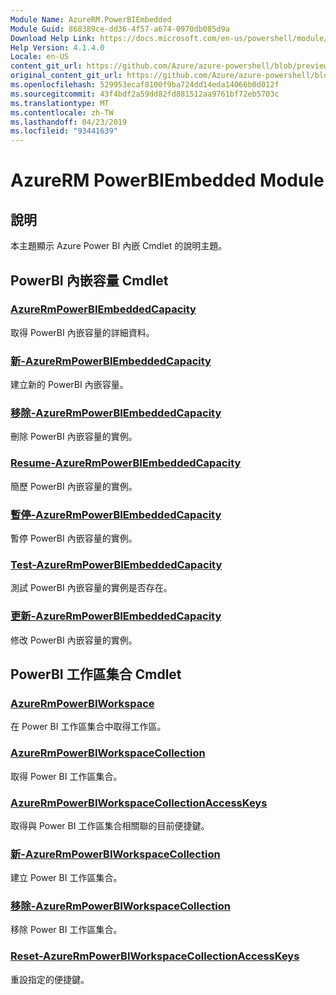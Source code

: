 ```yaml
---
Module Name: AzureRM.PowerBIEmbedded
Module Guid: 868389ce-dd36-4f57-a674-0970db085d9a
Download Help Link: https://docs.microsoft.com/en-us/powershell/module/azurerm.powerbiembedded
Help Version: 4.1.4.0
Locale: en-US
content_git_url: https://github.com/Azure/azure-powershell/blob/preview/src/ResourceManager/PowerBIEmbedded/Commands.Management.PowerBIEmbedded/help/AzureRM.PowerBIEmbedded.md
original_content_git_url: https://github.com/Azure/azure-powershell/blob/preview/src/ResourceManager/PowerBIEmbedded/Commands.Management.PowerBIEmbedded/help/AzureRM.PowerBIEmbedded.md
ms.openlocfilehash: 529953ecaf8100f9ba724dd14eda14066b0d012f
ms.sourcegitcommit: 43f4bdf2a59dd82fd881512aa9761bf72eb5703c
ms.translationtype: MT
ms.contentlocale: zh-TW
ms.lasthandoff: 04/23/2019
ms.locfileid: "93441639"
---
```

# AzureRM PowerBIEmbedded Module
## 說明
本主題顯示 Azure Power BI 內嵌 Cmdlet 的說明主題。

## PowerBI 內嵌容量 Cmdlet
### [AzureRmPowerBIEmbeddedCapacity](Get-AzureRmPowerBIEmbeddedCapacity.md)
取得 PowerBI 內嵌容量的詳細資料。

### [新-AzureRmPowerBIEmbeddedCapacity](New-AzureRmPowerBIEmbeddedCapacity.md)
建立新的 PowerBI 內嵌容量。

### [移除-AzureRmPowerBIEmbeddedCapacity](Remove-AzureRmPowerBIEmbeddedCapacity.md)
刪除 PowerBI 內嵌容量的實例。

### [Resume-AzureRmPowerBIEmbeddedCapacity](Resume-AzureRmPowerBIEmbeddedCapacity.md)
簡歷 PowerBI 內嵌容量的實例。

### [暫停-AzureRmPowerBIEmbeddedCapacity](Suspend-AzureRmPowerBIEmbeddedCapacity.md)
暫停 PowerBI 內嵌容量的實例。

### [Test-AzureRmPowerBIEmbeddedCapacity](Test-AzureRmPowerBIEmbeddedCapacity.md)
測試 PowerBI 內嵌容量的實例是否存在。

### [更新-AzureRmPowerBIEmbeddedCapacity](Update-AzureRmPowerBIEmbeddedCapacity.md)
修改 PowerBI 內嵌容量的實例。


## PowerBI 工作區集合 Cmdlet
### [AzureRmPowerBIWorkspace](Get-AzureRmPowerBIWorkspace.md)
在 Power BI 工作區集合中取得工作區。

### [AzureRmPowerBIWorkspaceCollection](Get-AzureRmPowerBIWorkspaceCollection.md)
取得 Power BI 工作區集合。

### [AzureRmPowerBIWorkspaceCollectionAccessKeys](Get-AzureRmPowerBIWorkspaceCollectionAccessKeys.md)
取得與 Power BI 工作區集合相關聯的目前便捷鍵。

### [新-AzureRmPowerBIWorkspaceCollection](New-AzureRmPowerBIWorkspaceCollection.md)
建立 Power BI 工作區集合。

### [移除-AzureRmPowerBIWorkspaceCollection](Remove-AzureRmPowerBIWorkspaceCollection.md)
移除 Power BI 工作區集合。

### [Reset-AzureRmPowerBIWorkspaceCollectionAccessKeys](Reset-AzureRmPowerBIWorkspaceCollectionAccessKeys.md)
重設指定的便捷鍵。

